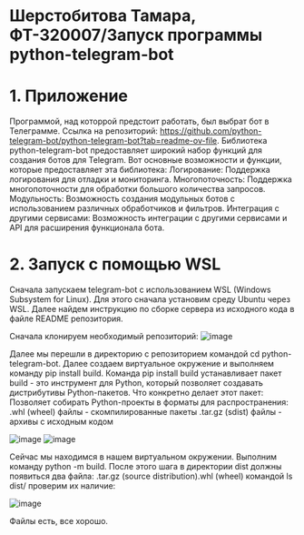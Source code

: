 # Шерстобитова Тамара, ФТ-320007/Запуск программы python-telegram-bot
# 1. Приложение
Программой, над которрой предстоит работать, был выбрат бот в Телеграмме. Ссылка на репозиторий: https://github.com/python-telegram-bot/python-telegram-bot?tab=readme-ov-file.
Библиотека python-telegram-bot предоставляет широкий набор функций для создания ботов для Telegram. 
Вот основные возможности и функции, которые предоставляет эта библиотека:
Логирование: Поддержка логирования для отладки и мониторинга.
Многопоточность: Поддержка многопоточности для обработки большого количества запросов.
Модульность: Возможность создания модульных ботов с использованием различных обработчиков и фильтров.
Интеграция с другими сервисами: Возможность интеграции с другими сервисами и API для расширения функционала бота.
# 2. Запуск с помощью WSL
Сначала запускаем telegram-bot с использованием WSL (Windows Subsystem for Linux). Для этого сначала установим среду Ubuntu через WSL. Далее найдем инструкцию по сборке сервера из исходного кода в файле README репозитория.

Сначала клонируем необходимый репозиторий:
![image](https://github.com/user-attachments/assets/f71895ec-51df-4119-9682-f1895d8b4c28)


Далее мы перешли в директорию с репозиторием командой cd python-telegram-bot. Далее создаем виртуальное окружение и выполняем команду pip install build. Команда pip install build устанавливает пакет build - это инструмент для Python, который позволяет создавать дистрибутивы Python-пакетов. Что конкретно делает этот пакет:
Позволяет собирать Python-проекты в форматы для распространения:
.whl (wheel) файлы - скомпилированные пакеты
.tar.gz (sdist) файлы - архивы с исходным кодом

![image](https://github.com/user-attachments/assets/04f17f6b-8038-4faa-81dc-9730629e1306)
![image](https://github.com/user-attachments/assets/18245603-ebf3-4342-9b90-de0141354e83)

Сейчас мы находимся в нашем виртуальном окружении. Выполним команду python -m build.
После этого шага в директории dist должны появиться два файла: .tar.gz (source distribution).whl (wheel)
командой ls dist/ проверим их наличие:

![image](https://github.com/user-attachments/assets/94b4b962-c7b5-4767-af85-c7be5707e5bd)

Файлы есть, все хорошо. 

